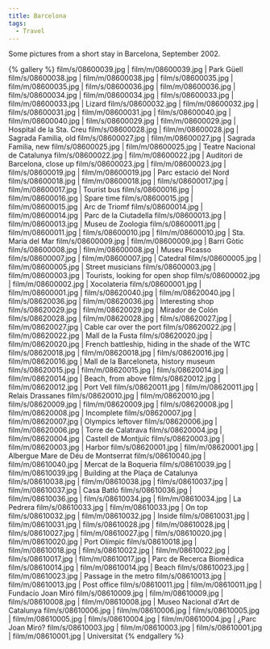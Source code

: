 ```yaml
---
title: Barcelona
tags:
  - Travel
---
```


Some pictures from a short stay in Barcelona, September 2002.

{% gallery %}
film/s/08600039.jpg | film/m/08600039.jpg | Park Güell
film/s/08600038.jpg | film/m/08600038.jpg |
film/s/08600035.jpg | film/m/08600035.jpg |
film/s/08600036.jpg | film/m/08600036.jpg |
film/s/08600034.jpg | film/m/08600034.jpg |
film/s/08600033.jpg | film/m/08600033.jpg | Lizard
film/s/08600032.jpg | film/m/08600032.jpg |
film/s/08600031.jpg | film/m/08600031.jpg |
film/s/08600040.jpg | film/m/08600040.jpg |
film/s/08600029.jpg | film/m/08600029.jpg | Hospital de la Sta. Creu
film/s/08600028.jpg | film/m/08600028.jpg | Sagrada Familia, old
film/s/08600027.jpg | film/m/08600027.jpg | Sagrada Familia, new
film/s/08600025.jpg | film/m/08600025.jpg | Teatre Nacional de Catalunya
film/s/08600022.jpg | film/m/08600022.jpg | Auditori de Barcelona, close up
film/s/08600023.jpg | film/m/08600023.jpg |
film/s/08600019.jpg | film/m/08600019.jpg | Parc estació del Nord
film/s/08600018.jpg | film/m/08600018.jpg |
film/s/08600017.jpg | film/m/08600017.jpg | Tourist bus
film/s/08600016.jpg | film/m/08600016.jpg | Spare time
film/s/08600015.jpg | film/m/08600015.jpg | Arc de Triomf
film/s/08600014.jpg | film/m/08600014.jpg | Parc de la Ciutadella
film/s/08600013.jpg | film/m/08600013.jpg | Museu de Zoologia
film/s/08600011.jpg | film/m/08600011.jpg |
film/s/08600010.jpg | film/m/08600010.jpg | Sta. Maria del Mar
film/s/08600009.jpg | film/m/08600009.jpg | Barri Gòtic
film/s/08600008.jpg | film/m/08600008.jpg | Museu Picasso
film/s/08600007.jpg | film/m/08600007.jpg | Catedral
film/s/08600005.jpg | film/m/08600005.jpg | Street musicians
film/s/08600003.jpg | film/m/08600003.jpg | Tourists, looking for open shop
film/s/08600002.jpg | film/m/08600002.jpg | Xocolateria
film/s/08600001.jpg | film/m/08600001.jpg |
film/s/08620040.jpg | film/m/08620040.jpg |
film/s/08620036.jpg | film/m/08620036.jpg | Interesting shop
film/s/08620029.jpg | film/m/08620029.jpg | Mirador de Colón
film/s/08620028.jpg | film/m/08620028.jpg |
film/s/08620027.jpg | film/m/08620027.jpg | Cable car over the port
film/s/08620022.jpg | film/m/08620022.jpg | Mall de la Fusta
film/s/08620020.jpg | film/m/08620020.jpg | French battleship, hiding in the shade of the WTC
film/s/08620018.jpg | film/m/08620018.jpg |
film/s/08620016.jpg | film/m/08620016.jpg | Mall de la Barceloneta, history museum
film/s/08620015.jpg | film/m/08620015.jpg |
film/s/08620014.jpg | film/m/08620014.jpg | Beach, from above
film/s/08620012.jpg | film/m/08620012.jpg | Port Vell
film/s/08620011.jpg | film/m/08620011.jpg | Relais Drassanes
film/s/08620010.jpg | film/m/08620010.jpg |
film/s/08620009.jpg | film/m/08620009.jpg |
film/s/08620008.jpg | film/m/08620008.jpg | Incomplete
film/s/08620007.jpg | film/m/08620007.jpg | Olympics leftover
film/s/08620006.jpg | film/m/08620006.jpg | Torre de Calatrava
film/s/08620004.jpg | film/m/08620004.jpg | Castell de Montjuïc
film/s/08620003.jpg | film/m/08620003.jpg | Harbor
film/s/08620001.jpg | film/m/08620001.jpg | Albergue Mare de Déu de Montserrat
film/s/08610040.jpg | film/m/08610040.jpg | Mercat de la Boqueria
film/s/08610039.jpg | film/m/08610039.jpg | Building at the Plaça de Catalunya
film/s/08610038.jpg | film/m/08610038.jpg |
film/s/08610037.jpg | film/m/08610037.jpg | Casa Batló
film/s/08610036.jpg | film/m/08610036.jpg |
film/s/08610034.jpg | film/m/08610034.jpg | La Pedrera
film/s/08610033.jpg | film/m/08610033.jpg | On top
film/s/08610032.jpg | film/m/08610032.jpg | Inside
film/s/08610031.jpg | film/m/08610031.jpg |
film/s/08610028.jpg | film/m/08610028.jpg |
film/s/08610027.jpg | film/m/08610027.jpg |
film/s/08610020.jpg | film/m/08610020.jpg | Port Olímpic
film/s/08610018.jpg | film/m/08610018.jpg |
film/s/08610022.jpg | film/m/08610022.jpg |
film/s/08610017.jpg | film/m/08610017.jpg | Parc de Recerca Biomèdica
film/s/08610014.jpg | film/m/08610014.jpg | Beach
film/s/08610023.jpg | film/m/08610023.jpg | Passage in the metro
film/s/08610013.jpg | film/m/08610013.jpg | Post office
film/s/08610011.jpg | film/m/08610011.jpg | Fundacío Joan Miró
film/s/08610009.jpg | film/m/08610009.jpg |
film/s/08610008.jpg | film/m/08610008.jpg | Museo Nacional d'Art de Catalunya
film/s/08610006.jpg | film/m/08610006.jpg |
film/s/08610005.jpg | film/m/08610005.jpg |
film/s/08610004.jpg | film/m/08610004.jpg | ¿Parc Joan Miró?
film/s/08610003.jpg | film/m/08610003.jpg |
film/s/08610001.jpg | film/m/08610001.jpg | Universitat
{% endgallery %}
